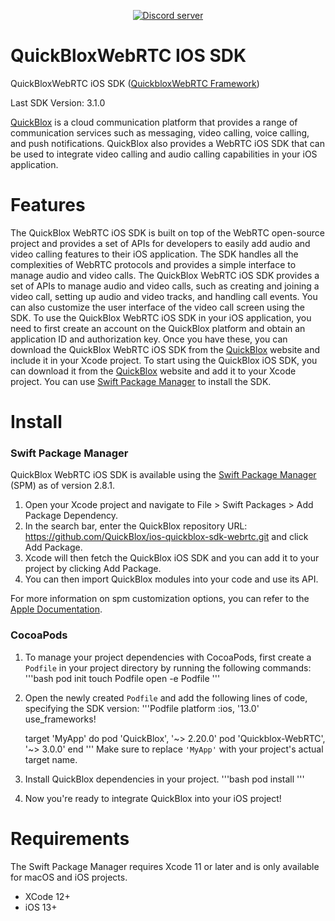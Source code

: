 <div align="center">

<p>
		<a href="https://discord.gg/c6bxq9BC"><img src="https://img.shields.io/discord/1042743094833065985?color=5865F2&logo=discord&logoColor=white&label=QuickBlox%20Discord%20server&style=for-the-badge" alt="Discord server" /></a>
</p>

</div>

# QuickBloxWebRTC IOS SDK

QuickBloxWebRTC iOS SDK ([QuickbloxWebRTC Framework](https://github.com/QuickBlox/ios-quickblox-sdk-webrtc/tree/master/QuickbloxWebRTC.xcframework))

Last SDK Version: 3.1.0

[QuickBlox](https://quickblox.com) is a cloud communication platform that provides a range of communication services such as messaging, video calling, voice calling, and push notifications. QuickBlox also provides a WebRTC iOS SDK that can be used to integrate video calling and audio calling capabilities in your iOS application.

# Features

The QuickBlox WebRTC iOS SDK is built on top of the WebRTC open-source project and provides a set of APIs for developers to easily add audio and video calling features to their iOS application.
The SDK handles all the complexities of WebRTC protocols and provides a simple interface to manage audio and video calls.
The QuickBlox WebRTC iOS SDK provides a set of APIs to manage audio and video calls, such as creating and joining a video call, setting up audio and video tracks, and handling call events.
You can also customize the user interface of the video call screen using the SDK.
To use the QuickBlox WebRTC iOS SDK in your iOS application, you need to first create an account on the QuickBlox platform and obtain an application ID and authorization key.
Once you have these, you can download the QuickBlox WebRTC iOS SDK from the [QuickBlox](https://quickblox.com) website and include it in your Xcode project.
To start using the QuickBlox iOS SDK, you can download it from the [QuickBlox](https://quickblox.com) website and add it to your Xcode project. You can use [Swift Package Manager](https://www.swift.org/package-manager/) to install the SDK.

# Install

### Swift Package Manager

QuickBlox WebRTC iOS SDK is available using the [Swift Package Manager](https://www.swift.org/package-manager/) (SPM) as of version 2.8.1.

1. Open your Xcode project and navigate to File > Swift Packages > Add Package Dependency.
2. In the search bar, enter the QuickBlox repository URL: https://github.com/QuickBlox/ios-quickblox-sdk-webrtc.git  and click Add Package.
3. Xcode will then fetch the QuickBlox iOS SDK and you can add it to your project by clicking Add Package.
4. You can then import QuickBlox modules into your code and use its API.

For more information on spm customization options, you can refer to the [Apple Documentation](https://developer.apple.com/documentation/xcode/adding-package-dependencies-to-your-app).

### CocoaPods

1. To manage your project dependencies with CocoaPods, first create a `Podfile` in your project directory by running the following commands:
'''bash
   pod init
   touch Podfile
   open -e Podfile
'''
2. Open the newly created `Podfile` and add the following lines of code, specifying the SDK version:
'''Podfile
   platform :ios, '13.0'
   use_frameworks!

   target 'MyApp' do
       pod 'QuickBlox', '~> 2.20.0'
       pod 'Quickblox-WebRTC', '~> 3.0.0'
   end
'''
   Make sure to replace `'MyApp'` with your project's actual target name.

3. Install QuickBlox dependencies in your project.
'''bash
   pod install
'''
4. Now you're ready to integrate QuickBlox into your iOS project!


# Requirements

The Swift Package Manager requires Xcode 11 or later and is only available for macOS and iOS projects.
* XCode 12+
* iOS 13+
